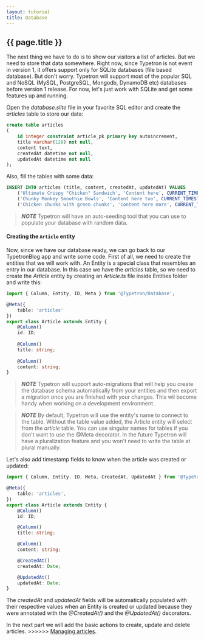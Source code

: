 ```yaml
---
layout: tutorial
title: Database
---
```


## {{ page.title }}

The next thing we have to do is to show our visitors a list of articles. But we need to store that data somewhere.
Right now, since Typetron is not event in version 1, it offers support only for SQLite databases (file based database).
But don't worry. Typetron will support most of the popular SQL and NoSQL (MySQL, PostgreSQL, Mongodb, DynamoDB etc) 
databases before version 1 release. For now, let's just work with SQLite and get some features up and running.
 
Open the _database.slite_ file in your favorite SQL editor and create the _articles_ table to store our data:
```sql
create table articles
(
	id integer constraint article_pk primary key autoincrement,
	title varchar(128) not null,
	content text,
	createdAt datetime not null,
	updatedAt datetime not null
);
```

Also, fill the tables with some data:
```sql
INSERT INTO articles (title, content, createdAt, updatedAt) VALUES 
    ('Ultimate Crispy "Chicken" Sandwich', 'Content here', CURRENT_TIMESTAMP, CURRENT_TIMESTAMP),
    ('Chunky Monkey Smoothie Bowls', 'Content here too', CURRENT_TIMESTAMP, CURRENT_TIMESTAMP),
    ('Chicken chunks with green chunks', 'Content here more', CURRENT_TIMESTAMP, CURRENT_TIMESTAMP)
```
> **_NOTE_** Typetron will have an auto-seeding tool that you can use to populate your database with random data. 

#### Creating the `Article` entity

Now, since we have our database ready, we can go back to our TypetronBlog app and write some code. First of all,
we need to create the entities that we will work with. An Entity is a special class that resembles an entry in
our database. In this case we have the _articles_ table, so we need to create the _Article_ entity by creating an
_Article.ts_ file inside Entities folder and write this:  
```ts
import { Column, Entity, ID, Meta } from '@Typetron/Database';

@Meta({
    table: 'articles'
})
export class Article extends Entity {
    @Column()
    id: ID;
    
    @Column()
    title: string;
    
    @Column()
    content: string;
}  
```

>  **_NOTE_** Typetron will support auto-migrations that will help you create the database schema automatically
> from your entities and then export a migration once you are finished with your changes. This wil become handy
> when working on a development environment.

>  **_NOTE_** By default, Typetron will use the entity's name to connect to the table. Without the table value
> added, the Article entity will select from the _article_ table. You can use singular names for tables if you 
> don't want to use the @Meta decorator. In the future Typetron will have a pluralization feature and you won't
> need to write the table at plural manually.


Let's also add timestamp fields to know when the article was created or updated:
```ts
import { Column, Entity, ID, Meta, CreatedAt, UpdatedAt } from '@Typetron/Database';

@Meta({
    table: 'articles',
})
export class Article extends Entity {
    @Column()
    id: ID;

    @Column()
    title: string;

    @Column()
    content: string;

    @CreatedAt()
    createdAt: Date;

    @UpdatedAt()
    updatedAt: Date;
}
```

The _createdAt_ and _updatedAt_ fields will be automatically populated with their respective values when an Entity
is created or updated because they were annotated with the _@CreatedAt()_ and the _@UpdatedAt()_ decorators. 

In the next part we will add the basic actions to create, update and delete articles. >>>>>> [Managing articles](crud).
